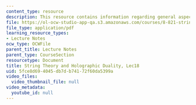 ```yaml
---
content_type: resource
description: This resource contains information regarding general aspects of the duality.
file: https://ol-ocw-studio-app-qa.s3.amazonaws.com/courses/8-821-string-theory-and-holographic-duality-fall-2014/5fce8d694045db7db74172f60da5399a_MIT8_821S15_Lec18.pdf
file_type: application/pdf
learning_resource_types:
- Lecture Notes
ocw_type: OCWFile
parent_title: Lecture Notes
parent_type: CourseSection
resourcetype: Document
title: String Theory and Holographic Duality, Lec18
uid: 5fce8d69-4045-db7d-b741-72f60da5399a
video_files:
  video_thumbnail_file: null
video_metadata:
  youtube_id: null
---
```

